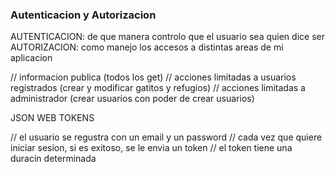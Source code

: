 ### Autenticacion y Autorizacion 

AUTENTICACION: de que manera controlo que el usuario sea quien dice ser
AUTORIZACION: como manejo los accesos a distintas areas de mi aplicacion

// informacion publica (todos los get)
// acciones limitadas a usuarios registrados (crear y modificar gatitos y refugios)
// acciones limitadas a administrador (crear usuarios con poder de crear usuarios)


JSON WEB TOKENS 

// el usuario se regustra con un email y un password
// cada vez que quiere iniciar sesion, si es exitoso, se le envia un token
// el token tiene una duracin determinada 

